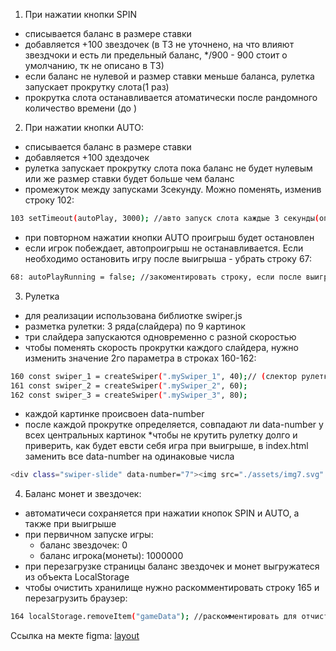 1. При нажатии кнопки SPIN
- списывается баланс в размере ставки
- добавляется +100 звездочек (в ТЗ не уточнено, на что влияют звездчоки и есть ли предельный баланс, */900 - 900 стоит о умолчанию, тк не описано в ТЗ)
- если баланс не нулевой и размер ставки меньше баланса, рулетка запускает прокрутку слота(1 раз)
- прокрутка слота останавливается атоматически после рандомного количество времени (до )

2. При нажатии кнопки AUTO:
- списывается баланс в размере ставки
- добавляется +100 здездочек
- рулетка запускает прокрутку слота пока баланс не будет нулевым или же размер ставки будет больше чем баланс
- промежуток между запусками 3секунду. Можно поменять, изменив строку 102:
```sh
103 setTimeout(autoPlay, 3000); //авто запуск слота каждые 3 секунды(опционально)
```
- при повторном нажатии кнопки AUTO проигрыш будет остановлен
- если игрок побеждает, автопроигрыш не останавливается. Если необходимо остановить игру после выигрыша - убрать строку 67:
```sh
68: autoPlayRunning = false; //закоментировать строку, если после выигрыша нужно продолжить запуск игры
```

3. Рулетка
- для реализации использована библиотке swiper.js
- разметка рулетки: 3 ряда(слайдера) по 9 картинок
- три слайдера запускаются одновременно с разной скоростью
- чтобы поменять скорость прокрутки каждого слайдера, нужно изменить значение 2го параметра в строках 160-162: 
```sh
160 const swiper_1 = createSwiper(".mySwiper_1", 40);// (слектор рулетки, скорость прокрутки (опционально))
161 const swiper_2 = createSwiper(".mySwiper_2", 60);
162 const swiper_3 = createSwiper(".mySwiper_3", 80);
```
- каждой картинке происвоен data-number
- после каждой прокрутке определяется, совпадают ли data-number у всех центральных картинок
*чтобы не крутить рулетку долго и приверить, как будет евсти себя игра при выигрыше, в index.html заменить все data-number на одинаковые числа
```sh
<div class="swiper-slide" data-number="7"><img src="./assets/img7.svg" alt="bell" /></div>
```

4. Баланс монет и звездочек:
- автоматичеси сохраняется при нажатии кнопок SPIN и AUTO, а также при выигрыше
- при первичном запуске игры:
    * баланс звездочек: 0
    * баланс игрока(монеты): 1000000
- при перезагрузке страницы баланс звездочек и монет выгружатеся из объекта LocalStorage
- чтобы очистить хранилище нужно раскомментировать строку 165 и перезагрузить браузер:
```sh
164 localStorage.removeItem("gameData"); //раскомментировать для отчистки объекта игры из хранилища и перезагруить браузер
```

Ссылка на мекте figma:
<a href='https://www.figma.com/file/9mww8B2cwQwuHeLfSfmdZk/Gold-Rush?node-id=0%3A1&t=lTgtl0i7KwFIi7Bt-0'>layout</a> 